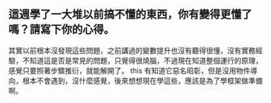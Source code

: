 ## 這週學了一大堆以前搞不懂的東西，你有變得更懂了嗎？請寫下你的心得。
其實以前根本沒發現這些問題，之前講過的變數提升也沒有聽得很懂，沒有實務經驗，不知道這是否是常見的問題，只覺得很燒腦，不過現在知道整個運行的原理，感覺只要照著步驟推衍，就能解開了。
this 有知道它惡名昭彰，但是沒用物件導向，根本不會遇到，沒什麼感覺，後來想想現在學這些，應該是為了學框架做準備啊。